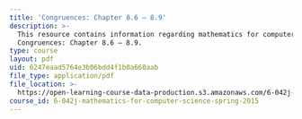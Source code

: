 ```yaml
---
title: 'Congruences: Chapter 8.6 – 8.9'
description: >-
  This resource contains information regarding mathematics for computer science:
  Congruences: Chapter 8.6 – 8.9.
type: course
layout: pdf
uid: 6247eaad5764e3b06bdd4f1b0a660aab
file_type: application/pdf
file_location: >-
  https://open-learning-course-data-production.s3.amazonaws.com/6-042j-mathematics-for-computer-science-spring-2015/6247eaad5764e3b06bdd4f1b0a660aab_MIT6_042JS15_Session13.pdf
course_id: 6-042j-mathematics-for-computer-science-spring-2015
---
```

